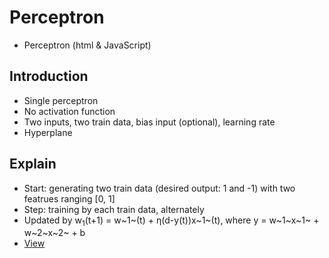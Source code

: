 # Perceptron
* Perceptron (html & JavaScript)

## Introduction
* Single perceptron
* No activation function
* Two inputs, two train data, bias input (optional), learning rate
* Hyperplane

## Explain
* Start: generating two train data (desired output: 1 and -1) with two featrues ranging [0, 1] 
* Step: training by each train data, alternately
* Updated by w<sub>1</sub>(t+1) = w~1~(t) + η(d-y(t))x~1~(t), where y = w~1~x~1~ + w~2~x~2~ + b
* [View](https://nize-vision.tistory.com/1) 
